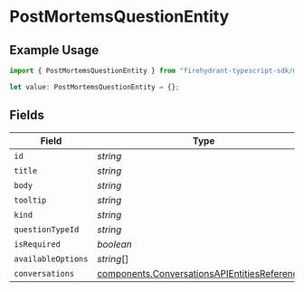 # PostMortemsQuestionEntity

## Example Usage

```typescript
import { PostMortemsQuestionEntity } from "firehydrant-typescript-sdk/models/components";

let value: PostMortemsQuestionEntity = {};
```

## Fields

| Field                                                                                                          | Type                                                                                                           | Required                                                                                                       | Description                                                                                                    |
| -------------------------------------------------------------------------------------------------------------- | -------------------------------------------------------------------------------------------------------------- | -------------------------------------------------------------------------------------------------------------- | -------------------------------------------------------------------------------------------------------------- |
| `id`                                                                                                           | *string*                                                                                                       | :heavy_minus_sign:                                                                                             | N/A                                                                                                            |
| `title`                                                                                                        | *string*                                                                                                       | :heavy_minus_sign:                                                                                             | N/A                                                                                                            |
| `body`                                                                                                         | *string*                                                                                                       | :heavy_minus_sign:                                                                                             | N/A                                                                                                            |
| `tooltip`                                                                                                      | *string*                                                                                                       | :heavy_minus_sign:                                                                                             | N/A                                                                                                            |
| `kind`                                                                                                         | *string*                                                                                                       | :heavy_minus_sign:                                                                                             | N/A                                                                                                            |
| `questionTypeId`                                                                                               | *string*                                                                                                       | :heavy_minus_sign:                                                                                             | N/A                                                                                                            |
| `isRequired`                                                                                                   | *boolean*                                                                                                      | :heavy_minus_sign:                                                                                             | N/A                                                                                                            |
| `availableOptions`                                                                                             | *string*[]                                                                                                     | :heavy_minus_sign:                                                                                             | N/A                                                                                                            |
| `conversations`                                                                                                | [components.ConversationsAPIEntitiesReference](../../models/components/conversationsapientitiesreference.md)[] | :heavy_minus_sign:                                                                                             | N/A                                                                                                            |